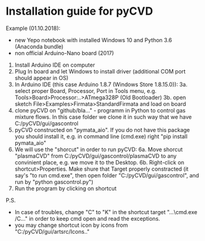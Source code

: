 Installation guide for pyCVD
============================
Example (01.10.2018):
- new Yepo notebook with installed Windows 10 and Python 3.6 (Anaconda bundle)
- non official Arduino-Nano board (2017)

1. Install Arduino IDE on computer
2. Plug In board and let Windows to install driver (additional COM port should appear in OS)
3. In Arduino IDE (this case Arduino 1.8.7 (Windows Store 1.8.15.0)):
	3a. select proper Board, Processor, Port in Tools menu, e.g. Tools>Board>Processor:..>ATmega328P (Old Bootloader)
	3b. open sketch File>Examples>Firmata>StandardFirmata and load on board
4. clone pyCVD on "github/bla..." - programm in Python to control gas mixture flows. In this case folder we clone it in such way that we have C:/pyCVD/gui/gascontrol
5. pyCVD constructed on "pymata_aio". If you do not have this package you should install it, e.g. in command line (cmd.exe) right "pip install pymata_aio"
6. We will use the "shorcut" in order to run pyCVD:
6a. Move shorcut "plasmaCVD"  from C:/pyCVD/gui/gascontrol/plasmaCVD to any convinient place, e.g. we move it to the Desktop.
6b. Right-click on shortcut>Properties. Make shure that Target properly constracted (it say's "to run cmd.exe", then open folder "C:/pyCVD/gui/gascontrol", and run by "python gascontrol.py")
7. Run the program by clicking on shortcut

P.S.
- In case of troubles, change "C" to "K" in the shortcut target "...\cmd.exe /C..." in order to keep cmd open and read the exceptions.
- you may change shortcut icon by icons from "C:/pyCVD/gui/artsrc/Icons.."

